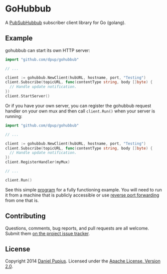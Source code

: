 GoHubbub
========

A [PubSubHubbub](https://pubsubhubbub.googlecode.com/) subscriber client library
for Go (golang).

Example
-------

gohubbub can start its own HTTP server:

```go
import "github.com/dpup/gohubbub"

// ...

client := gohubbub.NewClient(hubURL, hostname, port, "Testing")
client.Subscribe(topicURL, func(contentType string, body []byte) {
  // Handle update notification.
})
client.StartServer()
```

Or if you have your own server, you can register the gohubbub request handler on
your own mux and then call `client.Run()` when your server is running:

```go
import "github.com/dpup/gohubbub"

// ...

client := gohubbub.NewClient(hubURL, hostname, port, "Testing")
client.Subscribe(topicURL, func(contentType string, body []byte) {
  // Handle update notification.
})
client.RegisterHandler(myMux)

// ...

client.Run()

```

See this simple [program](./example/example.go) for a fully functioning example.
You will need to run it from a machine that is publicly accessible or use
[reverse port forwarding](https://medium.com/dev-tricks/220030f3c84a) from one
that is.


Contributing
------------
Questions, comments, bug reports, and pull requests are all welcome.  Submit
them [on the project issue tracker](https://github.com/dpup/gohubbub/issues/new).

License
-------
Copyright 2014 [Daniel Pupius](http://pupius.co.uk). Licensed under the
[Apache License, Version 2.0](http://www.apache.org/licenses/LICENSE-2.0).
